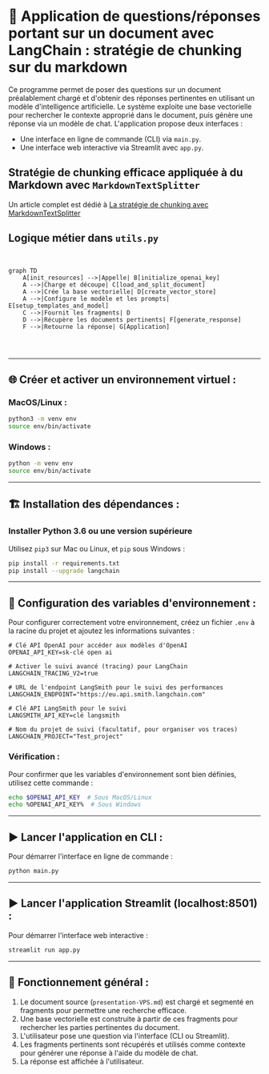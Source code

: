 
# 📘 Application de questions/réponses portant sur un document avec LangChain : stratégie de chunking sur du markdown

Ce programme permet de poser des questions sur un document préalablement chargé et d'obtenir des réponses pertinentes en utilisant un modèle d'intelligence artificielle. Le système exploite une base vectorielle pour rechercher le contexte approprié dans le document, puis génère une réponse via un modèle de chat. L'application propose deux interfaces :
- Une interface en ligne de commande (CLI) via `main.py`.
- Une interface web interactive via Streamlit avec `app.py`.


## Stratégie de chunking efficace appliquée à du Markdown avec **`MarkdownTextSplitter`**

Un article complet est dédié  à [La stratégie de chunking avec MarkdownTextSplitter ](./01-Doc/01-documentation.md) 




## Logique métier dans ```utils.py```


``` mermaid


graph TD
    A[init_resources] -->|Appelle| B[initialize_openai_key]
    A -->|Charge et découpe| C[load_and_split_document]
    A -->|Crée la base vectorielle| D[create_vector_store]
    A -->|Configure le modèle et les prompts| E[setup_templates_and_model]
    C -->|Fournit les fragments| D
    D -->|Récupère les documents pertinents| F[generate_response]
    F -->|Retourne la réponse| G[Application]




```





---

## 🌐 Créer et activer un environnement virtuel :

### **MacOS/Linux** :
```bash
python3 -m venv env
source env/bin/activate
```

### **Windows** :
```bash
python -m venv env
source env/bin/activate
```

---

## 🏗️ Installation des dépendances :

### Installer Python 3.6 ou une version supérieure

Utilisez `pip3` sur Mac ou Linux, et `pip` sous Windows :
```bash
pip install -r requirements.txt
pip install --upgrade langchain
```

---

## 🔑 Configuration des variables d'environnement :

Pour configurer correctement votre environnement, créez un fichier `.env` à la racine du projet et ajoutez les informations suivantes :

```env
# Clé API OpenAI pour accéder aux modèles d'OpenAI
OPENAI_API_KEY=sk-clé open ai

# Activer le suivi avancé (tracing) pour LangChain
LANGCHAIN_TRACING_V2=true

# URL de l'endpoint LangSmith pour le suivi des performances
LANGCHAIN_ENDPOINT="https://eu.api.smith.langchain.com"

# Clé API LangSmith pour le suivi
LANGSMITH_API_KEY=clé langsmith

# Nom du projet de suivi (facultatif, pour organiser vos traces)
LANGCHAIN_PROJECT="Test_project"
```



### Vérification :
Pour confirmer que les variables d'environnement sont bien définies, utilisez cette commande :
```bash
echo $OPENAI_API_KEY  # Sous MacOS/Linux
echo %OPENAI_API_KEY%  # Sous Windows
```


---

## ▶️ Lancer l'application en CLI :

Pour démarrer l'interface en ligne de commande :
```bash
python main.py
```

---

## ▶️ Lancer l'application Streamlit (localhost:8501) :

Pour démarrer l'interface web interactive :
```bash
streamlit run app.py
```

---

## 📄 Fonctionnement général :
1. Le document source (`presentation-VPS.md`) est chargé et segmenté en fragments pour permettre une recherche efficace.
2. Une base vectorielle est construite à partir de ces fragments pour rechercher les parties pertinentes du document.
3. L'utilisateur pose une question via l'interface (CLI ou Streamlit).
4. Les fragments pertinents sont récupérés et utilisés comme contexte pour générer une réponse à l'aide du modèle de chat.
5. La réponse est affichée à l'utilisateur.
